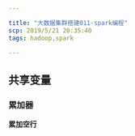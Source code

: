 ```yaml
---

title: "大数据集群搭建011-spark编程"
scp: 2019/5/21 20:35:40
tags: hadoop,spark

---
```


## 共享变量  

### 累加器  

**累加空行**
